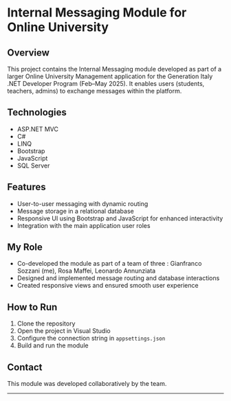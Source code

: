 # Internal Messaging Module for Online University

## Overview  
This project contains the Internal Messaging module developed as part of a larger Online University Management application for the Generation Italy .NET Developer Program (Feb–May 2025). It enables users (students, teachers, admins) to exchange messages within the platform.

## Technologies  
- ASP.NET MVC  
- C#  
- LINQ  
- Bootstrap  
- JavaScript  
- SQL Server  

## Features  
- User-to-user messaging with dynamic routing  
- Message storage in a relational database  
- Responsive UI using Bootstrap and JavaScript for enhanced interactivity  
- Integration with the main application user roles  

## My Role  
- Co-developed the module as part of a team of three : Gianfranco Sozzani (me), Rosa Maffei, Leonardo Annunziata 
- Designed and implemented message routing and database interactions  
- Created responsive views and ensured smooth user experience  

## How to Run  
1. Clone the repository  
2. Open the project in Visual Studio  
3. Configure the connection string in `appsettings.json`  
4. Build and run the module  

## Contact  
This module was developed collaboratively by the team.

---
